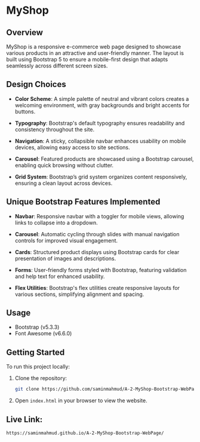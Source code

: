 # MyShop

## Overview
MyShop is a responsive e-commerce web page designed to showcase various products in an attractive and user-friendly manner. The layout is built using Bootstrap 5 to ensure a mobile-first design that adapts seamlessly across different screen sizes.

## Design Choices
- **Color Scheme**: A simple palette of neutral and vibrant colors creates a welcoming environment, with gray backgrounds and bright accents for buttons.
  
- **Typography**: Bootstrap's default typography ensures readability and consistency throughout the site.

- **Navigation**: A sticky, collapsible navbar enhances usability on mobile devices, allowing easy access to site sections.

- **Carousel**: Featured products are showcased using a Bootstrap carousel, enabling quick browsing without clutter.

- **Grid System**: Bootstrap’s grid system organizes content responsively, ensuring a clean layout across devices.

## Unique Bootstrap Features Implemented
- **Navbar**: Responsive navbar with a toggler for mobile views, allowing links to collapse into a dropdown.

- **Carousel**: Automatic cycling through slides with manual navigation controls for improved visual engagement.

- **Cards**: Structured product displays using Bootstrap cards for clear presentation of images and descriptions.

- **Forms**: User-friendly forms styled with Bootstrap, featuring validation and help text for enhanced usability.

- **Flex Utilities**: Bootstrap's flex utilities create responsive layouts for various sections, simplifying alignment and spacing.

## Usage
- Bootstrap (v5.3.3)
- Font Awesome (v6.6.0)

## Getting Started

To run this project locally:

1. Clone the repository:
   ```bash
   git clone https://github.com/saminmahmud/A-2-MyShop-Bootstrap-WebPage.git

2. Open `index.html` in your browser to view the website.

## Live Link:
   ```bash
   https://saminmahmud.github.io/A-2-MyShop-Bootstrap-WebPage/


